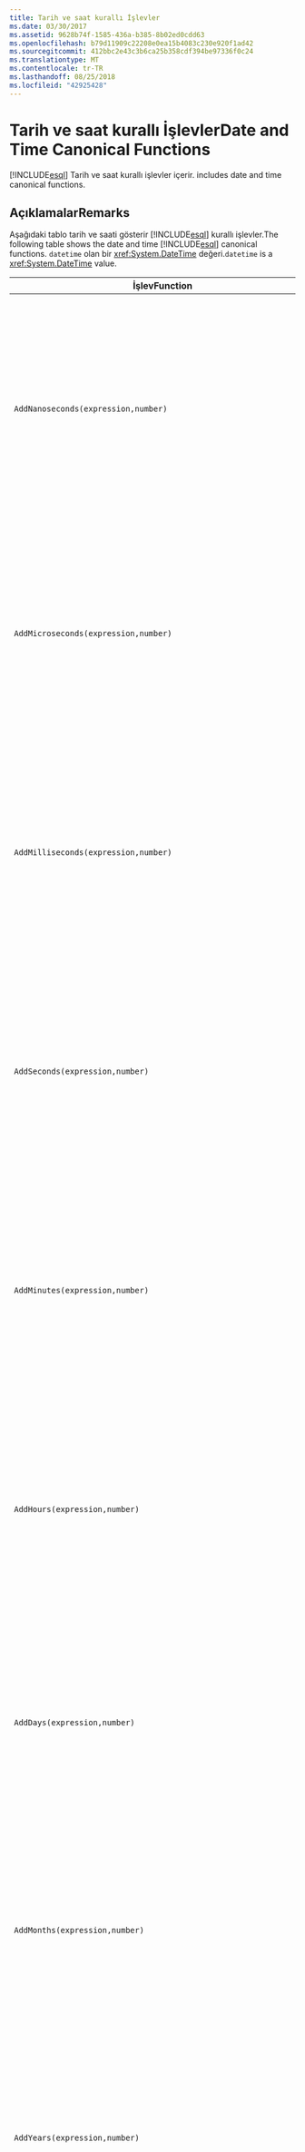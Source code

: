 ```yaml
---
title: Tarih ve saat kurallı İşlevler
ms.date: 03/30/2017
ms.assetid: 9628b74f-1585-436a-b385-8b02ed0cdd63
ms.openlocfilehash: b79d11909c22208e0ea15b4083c230e920f1ad42
ms.sourcegitcommit: 412bbc2e43c3b6ca25b358cdf394be97336f0c24
ms.translationtype: MT
ms.contentlocale: tr-TR
ms.lasthandoff: 08/25/2018
ms.locfileid: "42925428"
---
```

# <a name="date-and-time-canonical-functions"></a><span data-ttu-id="de777-102">Tarih ve saat kurallı İşlevler</span><span class="sxs-lookup"><span data-stu-id="de777-102">Date and Time Canonical Functions</span></span>
[!INCLUDE[esql](../../../../../../includes/esql-md.md)]<span data-ttu-id="de777-103"> Tarih ve saat kurallı işlevler içerir.</span><span class="sxs-lookup"><span data-stu-id="de777-103"> includes date and time canonical functions.</span></span>  
  
## <a name="remarks"></a><span data-ttu-id="de777-104">Açıklamalar</span><span class="sxs-lookup"><span data-stu-id="de777-104">Remarks</span></span>  
 <span data-ttu-id="de777-105">Aşağıdaki tablo tarih ve saati gösterir [!INCLUDE[esql](../../../../../../includes/esql-md.md)] kurallı işlevler.</span><span class="sxs-lookup"><span data-stu-id="de777-105">The following table shows the date and time [!INCLUDE[esql](../../../../../../includes/esql-md.md)] canonical functions.</span></span> <span data-ttu-id="de777-106">`datetime` olan bir <xref:System.DateTime> değeri.</span><span class="sxs-lookup"><span data-stu-id="de777-106">`datetime` is a <xref:System.DateTime> value.</span></span>  
  
|<span data-ttu-id="de777-107">İşlev</span><span class="sxs-lookup"><span data-stu-id="de777-107">Function</span></span>|<span data-ttu-id="de777-108">Açıklama</span><span class="sxs-lookup"><span data-stu-id="de777-108">Description</span></span>|  
|--------------|-----------------|  
|`AddNanoseconds(expression,number)`|<span data-ttu-id="de777-109">Belirtilen ekler `number` nanosaniye için `expression`.</span><span class="sxs-lookup"><span data-stu-id="de777-109">Adds the specified `number` of nanoseconds to the `expression`.</span></span><br /><br /> <span data-ttu-id="de777-110">**Bağımsız Değişkenler**</span><span class="sxs-lookup"><span data-stu-id="de777-110">**Arguments**</span></span><br /><br /> <span data-ttu-id="de777-111">`expression`: `DateTime`, `DateTimeOffset`, veya `Time`.</span><span class="sxs-lookup"><span data-stu-id="de777-111">`expression`: `DateTime`, `DateTimeOffset`, or `Time`.</span></span><br /><br /> <span data-ttu-id="de777-112">`number`: `Int32`.</span><span class="sxs-lookup"><span data-stu-id="de777-112">`number`: `Int32`.</span></span><br /><br /> <span data-ttu-id="de777-113">**Dönüş değeri**</span><span class="sxs-lookup"><span data-stu-id="de777-113">**Return Value**</span></span><br /><br /> <span data-ttu-id="de777-114">Türünü `expression`.</span><span class="sxs-lookup"><span data-stu-id="de777-114">The type of `expression`.</span></span>|  
|`AddMicroseconds(expression,number)`|<span data-ttu-id="de777-115">Belirtilen ekler `number` milisaniyeye, `expression`.</span><span class="sxs-lookup"><span data-stu-id="de777-115">Adds the specified `number` of microseconds to the `expression`.</span></span><br /><br /> <span data-ttu-id="de777-116">**Bağımsız Değişkenler**</span><span class="sxs-lookup"><span data-stu-id="de777-116">**Arguments**</span></span><br /><br /> <span data-ttu-id="de777-117">`expression`: `DateTime`, `DateTimeOffset`, veya `Time`.</span><span class="sxs-lookup"><span data-stu-id="de777-117">`expression`: `DateTime`, `DateTimeOffset`, or `Time`.</span></span><br /><br /> <span data-ttu-id="de777-118">`number`: `Int32`.</span><span class="sxs-lookup"><span data-stu-id="de777-118">`number`: `Int32`.</span></span><br /><br /> <span data-ttu-id="de777-119">**Dönüş değeri**</span><span class="sxs-lookup"><span data-stu-id="de777-119">**Return Value**</span></span><br /><br /> <span data-ttu-id="de777-120">Türünü `expression`.</span><span class="sxs-lookup"><span data-stu-id="de777-120">The type of `expression`.</span></span>|  
|`AddMilliseconds(expression,number)`|<span data-ttu-id="de777-121">Belirtilen ekler `number` için milisaniye `expression`.</span><span class="sxs-lookup"><span data-stu-id="de777-121">Adds the specified `number` of milliseconds to the `expression`.</span></span><br /><br /> <span data-ttu-id="de777-122">**Bağımsız Değişkenler**</span><span class="sxs-lookup"><span data-stu-id="de777-122">**Arguments**</span></span><br /><br /> <span data-ttu-id="de777-123">`expression`: `DateTime`, `DateTimeOffset`, veya `Time`.</span><span class="sxs-lookup"><span data-stu-id="de777-123">`expression`: `DateTime`, `DateTimeOffset`, or `Time`.</span></span><br /><br /> <span data-ttu-id="de777-124">`number`: `Int32`.</span><span class="sxs-lookup"><span data-stu-id="de777-124">`number`: `Int32`.</span></span><br /><br /> <span data-ttu-id="de777-125">**Dönüş değeri**</span><span class="sxs-lookup"><span data-stu-id="de777-125">**Return Value**</span></span><br /><br /> <span data-ttu-id="de777-126">Türünü `expression`.</span><span class="sxs-lookup"><span data-stu-id="de777-126">The type of `expression`.</span></span>|  
|`AddSeconds(expression,number)`|<span data-ttu-id="de777-127">Belirtilen ekler `number` sayısının `expression`.</span><span class="sxs-lookup"><span data-stu-id="de777-127">Adds the specified `number` of seconds to the `expression`.</span></span><br /><br /> <span data-ttu-id="de777-128">**Bağımsız Değişkenler**</span><span class="sxs-lookup"><span data-stu-id="de777-128">**Arguments**</span></span><br /><br /> <span data-ttu-id="de777-129">`expression`: `DateTime`, `DateTimeOffset`, veya `Time`.</span><span class="sxs-lookup"><span data-stu-id="de777-129">`expression`: `DateTime`, `DateTimeOffset`, or `Time`.</span></span><br /><br /> <span data-ttu-id="de777-130">`number`: `Int32`.</span><span class="sxs-lookup"><span data-stu-id="de777-130">`number`: `Int32`.</span></span><br /><br /> <span data-ttu-id="de777-131">**Dönüş değeri**</span><span class="sxs-lookup"><span data-stu-id="de777-131">**Return Value**</span></span><br /><br /> <span data-ttu-id="de777-132">Türünü `expression`.</span><span class="sxs-lookup"><span data-stu-id="de777-132">The type of `expression`.</span></span>|  
|`AddMinutes(expression,number)`|<span data-ttu-id="de777-133">Belirtilen ekler `number` dakika için `expression`.</span><span class="sxs-lookup"><span data-stu-id="de777-133">Adds the specified `number` of minutes to the `expression`.</span></span><br /><br /> <span data-ttu-id="de777-134">**Bağımsız Değişkenler**</span><span class="sxs-lookup"><span data-stu-id="de777-134">**Arguments**</span></span><br /><br /> <span data-ttu-id="de777-135">`expression`: `DateTime`, `DateTimeOffset`, veya `Time`.</span><span class="sxs-lookup"><span data-stu-id="de777-135">`expression`: `DateTime`, `DateTimeOffset`, or `Time`.</span></span><br /><br /> <span data-ttu-id="de777-136">`number`: `Int32`.</span><span class="sxs-lookup"><span data-stu-id="de777-136">`number`: `Int32`.</span></span><br /><br /> <span data-ttu-id="de777-137">**Dönüş değeri**</span><span class="sxs-lookup"><span data-stu-id="de777-137">**Return Value**</span></span><br /><br /> <span data-ttu-id="de777-138">Türünü `expression`.</span><span class="sxs-lookup"><span data-stu-id="de777-138">The type of `expression`.</span></span>|  
|`AddHours(expression,number)`|<span data-ttu-id="de777-139">Belirtilen ekler `number` sayısının `expression`.</span><span class="sxs-lookup"><span data-stu-id="de777-139">Adds the specified `number` of hours to the `expression`.</span></span><br /><br /> <span data-ttu-id="de777-140">**Bağımsız Değişkenler**</span><span class="sxs-lookup"><span data-stu-id="de777-140">**Arguments**</span></span><br /><br /> <span data-ttu-id="de777-141">`expression`: `DateTime`, `DateTimeOffset`, veya `Time`.</span><span class="sxs-lookup"><span data-stu-id="de777-141">`expression`: `DateTime`, `DateTimeOffset`, or `Time`.</span></span><br /><br /> <span data-ttu-id="de777-142">`number`: `Int32`.</span><span class="sxs-lookup"><span data-stu-id="de777-142">`number`: `Int32`.</span></span><br /><br /> <span data-ttu-id="de777-143">**Dönüş değeri**</span><span class="sxs-lookup"><span data-stu-id="de777-143">**Return Value**</span></span><br /><br /> <span data-ttu-id="de777-144">Türünü `expression`.</span><span class="sxs-lookup"><span data-stu-id="de777-144">The type of `expression`.</span></span>|  
|`AddDays(expression,number)`|<span data-ttu-id="de777-145">Belirtilen ekler `number` gün için `expression`.</span><span class="sxs-lookup"><span data-stu-id="de777-145">Adds the specified `number` of days to the `expression`.</span></span><br /><br /> <span data-ttu-id="de777-146">**Bağımsız Değişkenler**</span><span class="sxs-lookup"><span data-stu-id="de777-146">**Arguments**</span></span><br /><br /> <span data-ttu-id="de777-147">`expression`: `DateTime` veya `DateTimeOffset`.</span><span class="sxs-lookup"><span data-stu-id="de777-147">`expression`: `DateTime` or `DateTimeOffset`.</span></span><br /><br /> <span data-ttu-id="de777-148">`number`: `Int32`.</span><span class="sxs-lookup"><span data-stu-id="de777-148">`number`: `Int32`.</span></span><br /><br /> <span data-ttu-id="de777-149">**Dönüş değeri**</span><span class="sxs-lookup"><span data-stu-id="de777-149">**Return Value**</span></span><br /><br /> <span data-ttu-id="de777-150">Türünü `expression`.</span><span class="sxs-lookup"><span data-stu-id="de777-150">The type of `expression`.</span></span>|  
|`AddMonths(expression,number)`|<span data-ttu-id="de777-151">Belirtilen ekler `number` için aylık `expression`.</span><span class="sxs-lookup"><span data-stu-id="de777-151">Adds the specified `number` of months to the `expression`.</span></span><br /><br /> <span data-ttu-id="de777-152">**Bağımsız Değişkenler**</span><span class="sxs-lookup"><span data-stu-id="de777-152">**Arguments**</span></span><br /><br /> <span data-ttu-id="de777-153">`expression`: `DateTime` veya `DateTimeOffset`.</span><span class="sxs-lookup"><span data-stu-id="de777-153">`expression`: `DateTime` or `DateTimeOffset`.</span></span><br /><br /> <span data-ttu-id="de777-154">`number`: `Int32`.</span><span class="sxs-lookup"><span data-stu-id="de777-154">`number`: `Int32`.</span></span><br /><br /> <span data-ttu-id="de777-155">**Dönüş değeri**</span><span class="sxs-lookup"><span data-stu-id="de777-155">**Return Value**</span></span><br /><br /> <span data-ttu-id="de777-156">Türünü `expression`.</span><span class="sxs-lookup"><span data-stu-id="de777-156">The type of `expression`.</span></span>|  
|`AddYears(expression,number)`|<span data-ttu-id="de777-157">Belirtilen ekler `number` için yıllık `expression`.</span><span class="sxs-lookup"><span data-stu-id="de777-157">Adds the specified `number` of years to the `expression`.</span></span><br /><br /> <span data-ttu-id="de777-158">**Bağımsız Değişkenler**</span><span class="sxs-lookup"><span data-stu-id="de777-158">**Arguments**</span></span><br /><br /> <span data-ttu-id="de777-159">`expression`: `DateTime` veya `DateTimeOffset`.</span><span class="sxs-lookup"><span data-stu-id="de777-159">`expression`: `DateTime` or `DateTimeOffset`.</span></span><br /><br /> <span data-ttu-id="de777-160">`number`: `Int32`.</span><span class="sxs-lookup"><span data-stu-id="de777-160">`number`: `Int32`.</span></span><br /><br /> <span data-ttu-id="de777-161">**Dönüş değeri**</span><span class="sxs-lookup"><span data-stu-id="de777-161">**Return Value**</span></span><br /><br /> <span data-ttu-id="de777-162">Türünü `expression`.</span><span class="sxs-lookup"><span data-stu-id="de777-162">The type of `expression`.</span></span>|  
|`CreateDateTime(year,month,day,hour,minute,second)`|<span data-ttu-id="de777-163">Yeni bir `DateTime` değeri geçerli tarih ve saat sunucusunun saat diliminde sunucunun olarak.</span><span class="sxs-lookup"><span data-stu-id="de777-163">Returns a new `DateTime` value as the current date and time of the server in the server's time zone.</span></span><br /><br /> <span data-ttu-id="de777-164">**Bağımsız Değişkenler**</span><span class="sxs-lookup"><span data-stu-id="de777-164">**Arguments**</span></span><br /><br /> <span data-ttu-id="de777-165">`year`, `month`, `day`, `hour`, `minute`: `Int16` ve `Int32`.</span><span class="sxs-lookup"><span data-stu-id="de777-165">`year`, `month`, `day`, `hour`, `minute`: `Int16` and `Int32`.</span></span><br /><br /> <span data-ttu-id="de777-166">`second`: `Double`.</span><span class="sxs-lookup"><span data-stu-id="de777-166">`second`: `Double`.</span></span><br /><br /> <span data-ttu-id="de777-167">**Dönüş değeri**</span><span class="sxs-lookup"><span data-stu-id="de777-167">**Return Value**</span></span><br /><br /> <span data-ttu-id="de777-168">A `DateTime`.</span><span class="sxs-lookup"><span data-stu-id="de777-168">A `DateTime`.</span></span>|  
|`CreateDateTimeOffset(year,month,day,hour,minute,second,tzoffset)`|<span data-ttu-id="de777-169">Yeni bir `DateTimeOffset` geçerli tarih ve saat sunucunun göre Eşgüdümlü Evrensel Saat (UTC) olarak değeri.</span><span class="sxs-lookup"><span data-stu-id="de777-169">Returns a new `DateTimeOffset` value as the current date and time of the server relative to the Coordinated Universal Time (UTC).</span></span><br /><br /> <span data-ttu-id="de777-170">**Bağımsız Değişkenler**</span><span class="sxs-lookup"><span data-stu-id="de777-170">**Arguments**</span></span><br /><br /> <span data-ttu-id="de777-171">`year`, `month`, `day`, `hour`, `minute`, `tzoffset`: `Int32`.</span><span class="sxs-lookup"><span data-stu-id="de777-171">`year`, `month`, `day`, `hour`, `minute`, `tzoffset`: `Int32`.</span></span><br /><br /> <span data-ttu-id="de777-172">`second`: `Double`.</span><span class="sxs-lookup"><span data-stu-id="de777-172">`second`: `Double`.</span></span><br /><br /> <span data-ttu-id="de777-173">**Dönüş değeri**</span><span class="sxs-lookup"><span data-stu-id="de777-173">**Return Value**</span></span><br /><br /> <span data-ttu-id="de777-174">A `DateTimeOffset`.</span><span class="sxs-lookup"><span data-stu-id="de777-174">A `DateTimeOffset`.</span></span>|  
|`CreateTime(hour,minute,second)`|<span data-ttu-id="de777-175">Yeni bir `Time` değeri olarak geçerli saati.</span><span class="sxs-lookup"><span data-stu-id="de777-175">Returns a new `Time` value as the current time.</span></span><br /><br /> <span data-ttu-id="de777-176">**Bağımsız Değişkenler**</span><span class="sxs-lookup"><span data-stu-id="de777-176">**Arguments**</span></span><br /><br /> <span data-ttu-id="de777-177">`hour` ve `minute`: `Int32`.</span><span class="sxs-lookup"><span data-stu-id="de777-177">`hour` and `minute`: `Int32`.</span></span><br /><br /> <span data-ttu-id="de777-178">`second`: `Double`.</span><span class="sxs-lookup"><span data-stu-id="de777-178">`second`: `Double`.</span></span><br /><br /> <span data-ttu-id="de777-179">**Dönüş değeri**</span><span class="sxs-lookup"><span data-stu-id="de777-179">**Return Value**</span></span><br /><br /> <span data-ttu-id="de777-180">A `Time`.</span><span class="sxs-lookup"><span data-stu-id="de777-180">A `Time`.</span></span>|  
|`CurrentDateTime()`|<span data-ttu-id="de777-181">Döndürür bir `DateTime` değeri geçerli tarih ve saat sunucusunun saat diliminde sunucunun olarak.</span><span class="sxs-lookup"><span data-stu-id="de777-181">Returns a `DateTime` value as the current date and time of the server in the server's time zone.</span></span><br /><br /> <span data-ttu-id="de777-182">**Dönüş değeri**</span><span class="sxs-lookup"><span data-stu-id="de777-182">**Return Value**</span></span><br /><br /> <span data-ttu-id="de777-183">A `DateTime`.</span><span class="sxs-lookup"><span data-stu-id="de777-183">A `DateTime`.</span></span>|  
|`CurrentDateTimeOffset()`|<span data-ttu-id="de777-184">Geçerli tarih ve saat olarak uzaklığı döndürür bir `DateTimeOffset`.</span><span class="sxs-lookup"><span data-stu-id="de777-184">Returns the current date, time and offset as a `DateTimeOffset`.</span></span><br /><br /> <span data-ttu-id="de777-185">**Dönüş değeri**</span><span class="sxs-lookup"><span data-stu-id="de777-185">**Return Value**</span></span><br /><br /> <span data-ttu-id="de777-186">A `DateTimeOffset`.</span><span class="sxs-lookup"><span data-stu-id="de777-186">A `DateTimeOffset`.</span></span>|  
|`CurrentUtcDateTime()`|<span data-ttu-id="de777-187">Döndürür bir <xref:System.DateTime> değeri geçerli tarih ve saat ZGİLERİ saat diliminde sunucunun olarak.</span><span class="sxs-lookup"><span data-stu-id="de777-187">Returns a <xref:System.DateTime> value as the current date and time of the server in the UTS time zone.</span></span><br /><br /> <span data-ttu-id="de777-188">**Dönüş değeri**</span><span class="sxs-lookup"><span data-stu-id="de777-188">**Return Value**</span></span><br /><br /> <span data-ttu-id="de777-189">A `DateTime`.</span><span class="sxs-lookup"><span data-stu-id="de777-189">A `DateTime`.</span></span>|  
|`Day(expression)`|<span data-ttu-id="de777-190">Gün kısmını döndürür `expression` olarak bir `Int32` 1 ile 31 arasında.</span><span class="sxs-lookup"><span data-stu-id="de777-190">Returns the day portion of `expression` as an `Int32` between 1 and 31.</span></span><br /><br /> <span data-ttu-id="de777-191">**Bağımsız Değişkenler**</span><span class="sxs-lookup"><span data-stu-id="de777-191">**Arguments**</span></span><br /><br /> <span data-ttu-id="de777-192">A `DateTime` ve `DateTimeOffset`.</span><span class="sxs-lookup"><span data-stu-id="de777-192">A `DateTime` and `DateTimeOffset`.</span></span><br /><br /> <span data-ttu-id="de777-193">**Dönüş değeri**</span><span class="sxs-lookup"><span data-stu-id="de777-193">**Return Value**</span></span><br /><br /> <span data-ttu-id="de777-194">Bir `Int32`.</span><span class="sxs-lookup"><span data-stu-id="de777-194">An `Int32`.</span></span><br /><br /> <span data-ttu-id="de777-195">**Örnek**</span><span class="sxs-lookup"><span data-stu-id="de777-195">**Example**</span></span><br /><br /> `-- The following example returns 12.`<br /><br /> `Day(cast('03/12/1998' as DateTime))`|  
|`DayOfYear(expression)`|<span data-ttu-id="de777-196">Gün kısmını döndürür `expression` olarak bir `Int32` 1 ile 366 artık yıl son günü için döndürülen burada 366 arasında.</span><span class="sxs-lookup"><span data-stu-id="de777-196">Returns the day portion of `expression` as an `Int32` between 1 and 366, where 366 is returned for the last day of a leap year.</span></span><br /><br /> <span data-ttu-id="de777-197">**Bağımsız Değişkenler**</span><span class="sxs-lookup"><span data-stu-id="de777-197">**Arguments**</span></span><br /><br /> <span data-ttu-id="de777-198">A `DateTime` veya `DateTimeOffset`.</span><span class="sxs-lookup"><span data-stu-id="de777-198">A `DateTime` or `DateTimeOffset`.</span></span><br /><br /> <span data-ttu-id="de777-199">**Dönüş değeri**</span><span class="sxs-lookup"><span data-stu-id="de777-199">**Return Value**</span></span><br /><br /> <span data-ttu-id="de777-200">Bir `Int32`.</span><span class="sxs-lookup"><span data-stu-id="de777-200">An `Int32`.</span></span>|  
|`DiffNanoseconds(startExpression,endExpression)`|<span data-ttu-id="de777-201">Arasındaki farkı, nanosaniye cinsinden döndürür `startExpression` ve `endExpression`.</span><span class="sxs-lookup"><span data-stu-id="de777-201">Returns the difference, in nanoseconds, between `startExpression` and `endExpression`.</span></span><br /><br /> <span data-ttu-id="de777-202">**Bağımsız Değişkenler**</span><span class="sxs-lookup"><span data-stu-id="de777-202">**Arguments**</span></span><br /><br /> <span data-ttu-id="de777-203">`startExpression`, `endExpression`: `DateTime`, `DateTimeOffset`, veya `Time`.</span><span class="sxs-lookup"><span data-stu-id="de777-203">`startExpression`, `endExpression`: `DateTime`, `DateTimeOffset`, or `Time`.</span></span> <span data-ttu-id="de777-204">**Not:** `startExpression` ve `endExpression` aynı türde olmalıdır.  </span><span class="sxs-lookup"><span data-stu-id="de777-204">**Note:**  `startExpression` and `endExpression` must be of the same type.</span></span> <br /><br /> <span data-ttu-id="de777-205">**Dönüş değeri**</span><span class="sxs-lookup"><span data-stu-id="de777-205">**Return Value**</span></span><br /><br /> <span data-ttu-id="de777-206">Bir `Int32`.</span><span class="sxs-lookup"><span data-stu-id="de777-206">An `Int32`.</span></span>|  
|`DiffMilliseconds(startExpression,endExpression)`|<span data-ttu-id="de777-207">Arasındaki fark, milisaniye cinsinden döndürür `startExpression` ve `endExpression`.</span><span class="sxs-lookup"><span data-stu-id="de777-207">Returns the difference, in milliseconds, between `startExpression` and `endExpression`.</span></span><br /><br /> <span data-ttu-id="de777-208">**Bağımsız Değişkenler**</span><span class="sxs-lookup"><span data-stu-id="de777-208">**Arguments**</span></span><br /><br /> <span data-ttu-id="de777-209">`startExpression`, `endExpression`: `DateTime`, `DateTimeOffset`, veya `Time`.</span><span class="sxs-lookup"><span data-stu-id="de777-209">`startExpression`, `endExpression`: `DateTime`, `DateTimeOffset`, or `Time`.</span></span> <span data-ttu-id="de777-210">**Not:** `startExpression` ve `endExpression` aynı türde olmalıdır.  </span><span class="sxs-lookup"><span data-stu-id="de777-210">**Note:**  `startExpression` and `endExpression` must be of the same type.</span></span> <br /><br /> <span data-ttu-id="de777-211">**Dönüş değeri**</span><span class="sxs-lookup"><span data-stu-id="de777-211">**Return Value**</span></span><br /><br /> <span data-ttu-id="de777-212">Bir `Int32`.</span><span class="sxs-lookup"><span data-stu-id="de777-212">An `Int32`.</span></span>|  
|`DiffMicroseconds(startExpression,endExpression)`|<span data-ttu-id="de777-213">Mikrosaniye, fark arasında döndürür `startExpression` ve `endExpression`.</span><span class="sxs-lookup"><span data-stu-id="de777-213">Returns the difference, in microseconds, between `startExpression` and `endExpression`.</span></span><br /><br /> <span data-ttu-id="de777-214">**Bağımsız Değişkenler**</span><span class="sxs-lookup"><span data-stu-id="de777-214">**Arguments**</span></span><br /><br /> <span data-ttu-id="de777-215">`startExpression`, `endExpression`: `DateTime`, `DateTimeOffset`, veya `Time`.</span><span class="sxs-lookup"><span data-stu-id="de777-215">`startExpression`, `endExpression`: `DateTime`, `DateTimeOffset`, or `Time`.</span></span> <span data-ttu-id="de777-216">**Not:** `startExpression` ve `endExpression` aynı türde olmalıdır.  </span><span class="sxs-lookup"><span data-stu-id="de777-216">**Note:**  `startExpression` and `endExpression` must be of the same type.</span></span> <br /><br /> <span data-ttu-id="de777-217">**Dönüş değeri**</span><span class="sxs-lookup"><span data-stu-id="de777-217">**Return Value**</span></span><br /><br /> <span data-ttu-id="de777-218">Bir `Int32`.</span><span class="sxs-lookup"><span data-stu-id="de777-218">An `Int32`.</span></span>|  
|`DiffSeconds(startExpression,endExpression)`|<span data-ttu-id="de777-219">Arasındaki farkı saniye cinsinden döndürür `startExpression` ve `endExpression`.</span><span class="sxs-lookup"><span data-stu-id="de777-219">Returns the difference, in seconds, between `startExpression` and `endExpression`.</span></span><br /><br /> <span data-ttu-id="de777-220">**Bağımsız Değişkenler**</span><span class="sxs-lookup"><span data-stu-id="de777-220">**Arguments**</span></span><br /><br /> <span data-ttu-id="de777-221">`startExpression`, `endExpression`: `DateTime`, `DateTimeOffset`, veya `Time`.</span><span class="sxs-lookup"><span data-stu-id="de777-221">`startExpression`, `endExpression`: `DateTime`, `DateTimeOffset`, or `Time`.</span></span> <span data-ttu-id="de777-222">**Not:** `startExpression` ve `endExpression` aynı türde olmalıdır.  </span><span class="sxs-lookup"><span data-stu-id="de777-222">**Note:**  `startExpression` and `endExpression` must be of the same type.</span></span> <br /><br /> <span data-ttu-id="de777-223">**Dönüş değeri**</span><span class="sxs-lookup"><span data-stu-id="de777-223">**Return Value**</span></span><br /><br /> <span data-ttu-id="de777-224">Bir `Int32`.</span><span class="sxs-lookup"><span data-stu-id="de777-224">An `Int32`.</span></span>|  
|`DiffMinutes(startExpression,endExpression)`|<span data-ttu-id="de777-225">Arasındaki farkı dakika cinsinden döndürür `startExpression` ve `endExpression`.</span><span class="sxs-lookup"><span data-stu-id="de777-225">Returns the difference, in minutes, between `startExpression` and `endExpression`.</span></span><br /><br /> <span data-ttu-id="de777-226">**Bağımsız Değişkenler**</span><span class="sxs-lookup"><span data-stu-id="de777-226">**Arguments**</span></span><br /><br /> <span data-ttu-id="de777-227">`startExpression`, `endExpression`: `DateTime`, `DateTimeOffset`, veya `Time`.</span><span class="sxs-lookup"><span data-stu-id="de777-227">`startExpression`, `endExpression`: `DateTime`, `DateTimeOffset`, or `Time`.</span></span> <span data-ttu-id="de777-228">**Not:** `startExpression` ve `endExpression` aynı türde olmalıdır.  </span><span class="sxs-lookup"><span data-stu-id="de777-228">**Note:**  `startExpression` and `endExpression` must be of the same type.</span></span> <br /><br /> <span data-ttu-id="de777-229">**Dönüş değeri**</span><span class="sxs-lookup"><span data-stu-id="de777-229">**Return Value**</span></span><br /><br /> <span data-ttu-id="de777-230">Bir `Int32`.</span><span class="sxs-lookup"><span data-stu-id="de777-230">An `Int32`.</span></span>|  
|`DiffHours(startExpression,endExpression)`|<span data-ttu-id="de777-231">Arasındaki saat farkı döndürür `startExpression` ve `endExpression`.</span><span class="sxs-lookup"><span data-stu-id="de777-231">Returns the difference, in hours, between `startExpression` and `endExpression`.</span></span><br /><br /> <span data-ttu-id="de777-232">**Bağımsız Değişkenler**</span><span class="sxs-lookup"><span data-stu-id="de777-232">**Arguments**</span></span><br /><br /> <span data-ttu-id="de777-233">`startExpression`, `endExpression`: `DateTime`, `DateTimeOffset`, veya `Time`.</span><span class="sxs-lookup"><span data-stu-id="de777-233">`startExpression`, `endExpression`: `DateTime`, `DateTimeOffset`, or `Time`.</span></span> <span data-ttu-id="de777-234">**Not:** `startExpression` ve `endExpression` aynı türde olmalıdır.  </span><span class="sxs-lookup"><span data-stu-id="de777-234">**Note:**  `startExpression` and `endExpression` must be of the same type.</span></span> <br /><br /> <span data-ttu-id="de777-235">**Dönüş değeri**</span><span class="sxs-lookup"><span data-stu-id="de777-235">**Return Value**</span></span><br /><br /> <span data-ttu-id="de777-236">Bir `Int32`.</span><span class="sxs-lookup"><span data-stu-id="de777-236">An `Int32`.</span></span>|  
|`DiffDays(startExpression,endExpression)`|<span data-ttu-id="de777-237">Arasındaki farkı gün cinsinden döndürür `startExpression` ve `endExpression`.</span><span class="sxs-lookup"><span data-stu-id="de777-237">Returns the difference, in days, between `startExpression` and `endExpression`.</span></span><br /><br /> <span data-ttu-id="de777-238">**Bağımsız Değişkenler**</span><span class="sxs-lookup"><span data-stu-id="de777-238">**Arguments**</span></span><br /><br /> <span data-ttu-id="de777-239">`startExpression`, `endExpression`: `DateTime` veya `DateTimeOffset`.</span><span class="sxs-lookup"><span data-stu-id="de777-239">`startExpression`, `endExpression`: `DateTime` or `DateTimeOffset`.</span></span> <span data-ttu-id="de777-240">**Not:** `startExpression` ve `endExpression` aynı türde olmalıdır.  </span><span class="sxs-lookup"><span data-stu-id="de777-240">**Note:**  `startExpression` and `endExpression` must be of the same type.</span></span> <br /><br /> <span data-ttu-id="de777-241">**Dönüş değeri**</span><span class="sxs-lookup"><span data-stu-id="de777-241">**Return Value**</span></span><br /><br /> <span data-ttu-id="de777-242">Bir `Int32`.</span><span class="sxs-lookup"><span data-stu-id="de777-242">An `Int32`.</span></span>|  
|`DiffMonths(startExpression,endExpression)`|<span data-ttu-id="de777-243">Arasındaki fark, ay içinde döndürür `startExpression` ve `endExpression`.</span><span class="sxs-lookup"><span data-stu-id="de777-243">Returns the difference, in months, between `startExpression` and `endExpression`.</span></span><br /><br /> <span data-ttu-id="de777-244">**Bağımsız Değişkenler**</span><span class="sxs-lookup"><span data-stu-id="de777-244">**Arguments**</span></span><br /><br /> <span data-ttu-id="de777-245">`startExpression`, `endExpression`: `DateTime` veya `DateTimeOffset`.</span><span class="sxs-lookup"><span data-stu-id="de777-245">`startExpression`, `endExpression`: `DateTime` or `DateTimeOffset`.</span></span> <span data-ttu-id="de777-246">**Not:** `startExpression` ve `endExpression` aynı türde olmalıdır.  </span><span class="sxs-lookup"><span data-stu-id="de777-246">**Note:**  `startExpression` and `endExpression` must be of the same type.</span></span> <br /><br /> <span data-ttu-id="de777-247">**Dönüş değeri**</span><span class="sxs-lookup"><span data-stu-id="de777-247">**Return Value**</span></span><br /><br /> <span data-ttu-id="de777-248">Bir `Int32`.</span><span class="sxs-lookup"><span data-stu-id="de777-248">An `Int32`.</span></span>|  
|`DiffYears(startExpression,endExpression)`|<span data-ttu-id="de777-249">Yıl, farkı arasında döndürür `startExpression` ve `endExpression`.</span><span class="sxs-lookup"><span data-stu-id="de777-249">Returns the difference, in years, between `startExpression` and `endExpression`.</span></span><br /><br /> <span data-ttu-id="de777-250">**Bağımsız Değişkenler**</span><span class="sxs-lookup"><span data-stu-id="de777-250">**Arguments**</span></span><br /><br /> <span data-ttu-id="de777-251">`startExpression`, `endExpression`: `DateTime` veya `DateTimeOffset`.</span><span class="sxs-lookup"><span data-stu-id="de777-251">`startExpression`, `endExpression`: `DateTime` or `DateTimeOffset`.</span></span> <span data-ttu-id="de777-252">**Not:** `startExpression` ve `endExpression` aynı türde olmalıdır.  </span><span class="sxs-lookup"><span data-stu-id="de777-252">**Note:**  `startExpression` and `endExpression` must be of the same type.</span></span> <br /><br /> <span data-ttu-id="de777-253">**Dönüş değeri**</span><span class="sxs-lookup"><span data-stu-id="de777-253">**Return Value**</span></span><br /><br /> <span data-ttu-id="de777-254">Bir `Int32`.</span><span class="sxs-lookup"><span data-stu-id="de777-254">An `Int32`.</span></span>|  
|`GetTotalOffsetMinutes(datetimeoffset)`|<span data-ttu-id="de777-255">Dakika sayısını döndüren `datetimeoffset` GMT uzaklığı.</span><span class="sxs-lookup"><span data-stu-id="de777-255">Returns the number of minutes that the `datetimeoffset` is offset from GMT.</span></span> <span data-ttu-id="de777-256">Bu, genellikle +780 arasında-780. (+ veya - 13 SA).</span><span class="sxs-lookup"><span data-stu-id="de777-256">This is generally between +780 and -780 (+ or - 13 hrs).</span></span> <span data-ttu-id="de777-257">**Not:** bu işlevi yalnızca SQL Server 2008'de desteklenir.</span><span class="sxs-lookup"><span data-stu-id="de777-257">**Note:**  This function is supported in SQL Server 2008 only.</span></span> <br /><br /> <span data-ttu-id="de777-258">**Bağımsız Değişkenler**</span><span class="sxs-lookup"><span data-stu-id="de777-258">**Arguments**</span></span><br /><br /> <span data-ttu-id="de777-259">A `DateTimeOffset`.</span><span class="sxs-lookup"><span data-stu-id="de777-259">A `DateTimeOffset`.</span></span><br /><br /> <span data-ttu-id="de777-260">**Dönüş değeri**</span><span class="sxs-lookup"><span data-stu-id="de777-260">**Return Value**</span></span><br /><br /> <span data-ttu-id="de777-261">Bir `Int32`.</span><span class="sxs-lookup"><span data-stu-id="de777-261">An `Int32`.</span></span>|  
|`Hour(expression)`|<span data-ttu-id="de777-262">Saat bölümünü döndürür `expression` olarak bir `Int32` 0 ile 23 arasında.</span><span class="sxs-lookup"><span data-stu-id="de777-262">Returns the hour portion of `expression` as an `Int32` between 0 and 23.</span></span><br /><br /> <span data-ttu-id="de777-263">**Bağımsız Değişkenler**</span><span class="sxs-lookup"><span data-stu-id="de777-263">**Arguments**</span></span><br /><br /> <span data-ttu-id="de777-264">A `DateTime, Time` ve `DateTimeOffset`.</span><span class="sxs-lookup"><span data-stu-id="de777-264">A `DateTime, Time` and `DateTimeOffset`.</span></span><br /><br /> <span data-ttu-id="de777-265">**Örnek**</span><span class="sxs-lookup"><span data-stu-id="de777-265">**Example**</span></span><br /><br /> `-- The following example returns 22.`<br /><br /> `Hour(cast('22:35:5' as DateTime))`|  
|`Millisecond(expression)`|<span data-ttu-id="de777-266">Milisaniye bölümünü döndürür `expression` olarak bir `Int32` 0 ile 999 arasında.</span><span class="sxs-lookup"><span data-stu-id="de777-266">Returns the milliseconds portion of `expression` as an `Int32` between 0 and 999.</span></span><br /><br /> <span data-ttu-id="de777-267">**Bağımsız Değişkenler**</span><span class="sxs-lookup"><span data-stu-id="de777-267">**Arguments**</span></span><br /><br /> <span data-ttu-id="de777-268">A `DateTime, Time` ve `DateTimeOffset`.</span><span class="sxs-lookup"><span data-stu-id="de777-268">A `DateTime, Time` and `DateTimeOffset`.</span></span><br /><br /> <span data-ttu-id="de777-269">**Dönüş değeri**</span><span class="sxs-lookup"><span data-stu-id="de777-269">**Return Value**</span></span><br /><br /> <span data-ttu-id="de777-270">Bir `Int32`.</span><span class="sxs-lookup"><span data-stu-id="de777-270">An `Int32`.</span></span>|  
|`Minute(expression)`|<span data-ttu-id="de777-271">Dakika kısmını döndürür `expression` olarak bir `Int32` 0 ile 59 arasında.</span><span class="sxs-lookup"><span data-stu-id="de777-271">Returns the minute portion of `expression` as an `Int32` between 0 and 59.</span></span><br /><br /> <span data-ttu-id="de777-272">**Bağımsız Değişkenler**</span><span class="sxs-lookup"><span data-stu-id="de777-272">**Arguments**</span></span><br /><br /> <span data-ttu-id="de777-273">A `DateTime, Time` veya `DateTimeOffset`.</span><span class="sxs-lookup"><span data-stu-id="de777-273">A `DateTime, Time` or `DateTimeOffset`.</span></span><br /><br /> <span data-ttu-id="de777-274">**Dönüş değeri**</span><span class="sxs-lookup"><span data-stu-id="de777-274">**Return Value**</span></span><br /><br /> <span data-ttu-id="de777-275">Bir `Int32`.</span><span class="sxs-lookup"><span data-stu-id="de777-275">An `Int32`.</span></span><br /><br /> <span data-ttu-id="de777-276">**Örnek**</span><span class="sxs-lookup"><span data-stu-id="de777-276">**Example**</span></span><br /><br /> `-- The following example returns 35`<br /><br /> `Minute(cast('22:35:5' as DateTime))`|  
|`Month(expression)`|<span data-ttu-id="de777-277">Ay kısmını döndürür `expression` olarak bir `Int32` 1 ile 12 arasında.</span><span class="sxs-lookup"><span data-stu-id="de777-277">Returns the month portion of `expression` as an `Int32` between 1 and 12.</span></span><br /><br /> <span data-ttu-id="de777-278">**Bağımsız Değişkenler**</span><span class="sxs-lookup"><span data-stu-id="de777-278">**Arguments**</span></span><br /><br /> <span data-ttu-id="de777-279">A `DateTime` veya `DateTimeOffset`.</span><span class="sxs-lookup"><span data-stu-id="de777-279">A `DateTime` or `DateTimeOffset`.</span></span><br /><br /> <span data-ttu-id="de777-280">**Dönüş değeri**</span><span class="sxs-lookup"><span data-stu-id="de777-280">**Return Value**</span></span><br /><br /> <span data-ttu-id="de777-281">Bir `Int32`.</span><span class="sxs-lookup"><span data-stu-id="de777-281">An `Int32`.</span></span><br /><br /> <span data-ttu-id="de777-282">**Örnek**</span><span class="sxs-lookup"><span data-stu-id="de777-282">**Example**</span></span><br /><br /> `-- The following example returns 3.`<br /><br /> `Month(cast('03/12/1998' as DateTime))`|  
|`Second(expression)`|<span data-ttu-id="de777-283">Saniyeyi döndürür kısmı `expression` olarak bir `Int32` 0 ile 59 arasında.</span><span class="sxs-lookup"><span data-stu-id="de777-283">Returns the seconds portion of `expression` as an `Int32` between 0 and 59.</span></span><br /><br /> <span data-ttu-id="de777-284">**Bağımsız Değişkenler**</span><span class="sxs-lookup"><span data-stu-id="de777-284">**Arguments**</span></span><br /><br /> <span data-ttu-id="de777-285">A `DateTime, Time` ve `DateTimeOffset`.</span><span class="sxs-lookup"><span data-stu-id="de777-285">A `DateTime, Time` and `DateTimeOffset`.</span></span><br /><br /> <span data-ttu-id="de777-286">**Dönüş değeri**</span><span class="sxs-lookup"><span data-stu-id="de777-286">**Return Value**</span></span><br /><br /> <span data-ttu-id="de777-287">Bir `Int32`.</span><span class="sxs-lookup"><span data-stu-id="de777-287">An `Int32`.</span></span><br /><br /> <span data-ttu-id="de777-288">**Örnek**</span><span class="sxs-lookup"><span data-stu-id="de777-288">**Example**</span></span><br /><br /> `-- The following example returns 5`<br /><br /> `Second(cast('22:35:5' as DateTime))`|  
|`TruncateTime(expression)`|<span data-ttu-id="de777-289">Döndürür `expression`, kesirli kısmı saat değerleri ile.</span><span class="sxs-lookup"><span data-stu-id="de777-289">Returns the `expression`, with the time values truncated.</span></span><br /><br /> <span data-ttu-id="de777-290">**Bağımsız Değişkenler**</span><span class="sxs-lookup"><span data-stu-id="de777-290">**Arguments**</span></span><br /><br /> <span data-ttu-id="de777-291">A `DateTime` veya `DateTimeOffset`.</span><span class="sxs-lookup"><span data-stu-id="de777-291">A `DateTime` or `DateTimeOffset`.</span></span><br /><br /> <span data-ttu-id="de777-292">**Dönüş değeri**</span><span class="sxs-lookup"><span data-stu-id="de777-292">**Return Value**</span></span><br /><br /> <span data-ttu-id="de777-293">Türünü `expression`.</span><span class="sxs-lookup"><span data-stu-id="de777-293">The type of `expression`.</span></span>|  
|`Year(expression)`|<span data-ttu-id="de777-294">Yıl kısmını döndürür `expression` olarak bir `Int32` `YYYY`.</span><span class="sxs-lookup"><span data-stu-id="de777-294">Returns the year portion of `expression` as an `Int32` `YYYY`.</span></span><br /><br /> <span data-ttu-id="de777-295">**Bağımsız Değişkenler**</span><span class="sxs-lookup"><span data-stu-id="de777-295">**Arguments**</span></span><br /><br /> <span data-ttu-id="de777-296">A `DateTime` ve `DateTimeOffset`.</span><span class="sxs-lookup"><span data-stu-id="de777-296">A `DateTime` and `DateTimeOffset`.</span></span><br /><br /> <span data-ttu-id="de777-297">**Dönüş değeri**</span><span class="sxs-lookup"><span data-stu-id="de777-297">**Return Value**</span></span><br /><br /> <span data-ttu-id="de777-298">Bir `Int32`.</span><span class="sxs-lookup"><span data-stu-id="de777-298">An `Int32`.</span></span><br /><br /> <span data-ttu-id="de777-299">**Örnek**</span><span class="sxs-lookup"><span data-stu-id="de777-299">**Example**</span></span><br /><br /> `-- The following example returns 1998.`<br /><br /> `Year(cast('03/12/1998' as DateTime))`|  
  
 <span data-ttu-id="de777-300">Bu işlevler döndüreceği `null` verildiyse `null` giriş.</span><span class="sxs-lookup"><span data-stu-id="de777-300">These functions will return `null` if given `null` input.</span></span>  
  
 <span data-ttu-id="de777-301">Microsoft SQL istemci yönetilen sağlayıcısında eşdeğer bir işlevselliği kullanılabilir.</span><span class="sxs-lookup"><span data-stu-id="de777-301">Equivalent functionality is available in the Microsoft SQL Client Managed Provider.</span></span> <span data-ttu-id="de777-302">Daha fazla bilgi için [Entity Framework işlevleri için SqlClient](../../../../../../docs/framework/data/adonet/ef/sqlclient-for-ef-functions.md).</span><span class="sxs-lookup"><span data-stu-id="de777-302">For more information, see [SqlClient for Entity Framework Functions](../../../../../../docs/framework/data/adonet/ef/sqlclient-for-ef-functions.md).</span></span>  
  
## <a name="see-also"></a><span data-ttu-id="de777-303">Ayrıca Bkz.</span><span class="sxs-lookup"><span data-stu-id="de777-303">See Also</span></span>  
 [<span data-ttu-id="de777-304">Kurallı İşlevler</span><span class="sxs-lookup"><span data-stu-id="de777-304">Canonical Functions</span></span>](../../../../../../docs/framework/data/adonet/ef/language-reference/canonical-functions.md)
